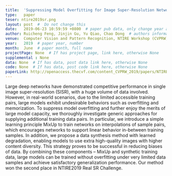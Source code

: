 ```yaml
---
title:  'Suppressing Model Overfitting for Image Super-Resolution Networks'  #  Paper title, covered by ''
type:   paper
teser: ntire2019sr.png
layout: post  #  Do not change this
date:   2019-06-23 10:59:59 +0800  # paper pub data, only change year and month according to this format
author: Ruicheng Feng, Jinjin Gu, Yu Qiao, Chao Dong  # authors information
venue:  Computer Vision and Pattern Recognition, NTIRE Workshop (CVPRW), 2019  # Where it be, ICCV and CVPR remove IEEE Conference on, 
year:   2019  # paper year, number
month:  June  # paper month, full name
projectPage: None  # If has project page, link here, otherwise None
supplemental : None
data: None  # If has data, post data link here, otherwise None
code: None  # If has data, post code link here, otherwise None
paperLink: http://openaccess.thecvf.com/content_CVPRW_2019/papers/NTIRE/Feng_Suppressing_Model_Overfitting_for_Image_Super-Resolution_Networks_CVPRW_2019_paper.pdf  # post paper pdf link here
---
```


Large deep networks have demonstrated competitive performance in single image super-resolution (SISR), with a huge volume of data involved. However, in real-world scenarios, due to the limited accessible training pairs, large models exhibit undesirable behaviors such as overfitting and memorization. To suppress model overfitting and further enjoy the merits of large model capacity, we thoroughly investigate generic approaches for supplying additional training data pairs. In particular, we introduce a simple learning principle MixUp to train networks on interpolations of sample pairs, which encourages networks to support linear behavior in-between training samples. In addition, we propose a data synthesis method with learned degradation, enabling models to use extra high-quality images with higher content diversity. This strategy proves to be successful in reducing biases of data. By combining these components – MixUp and synthetic training data, large models can be trained without overfitting under very limited data samples and achieve satisfactory generalization performance. Our method won the second place in NTIRE2019 Real SR Challenge.
